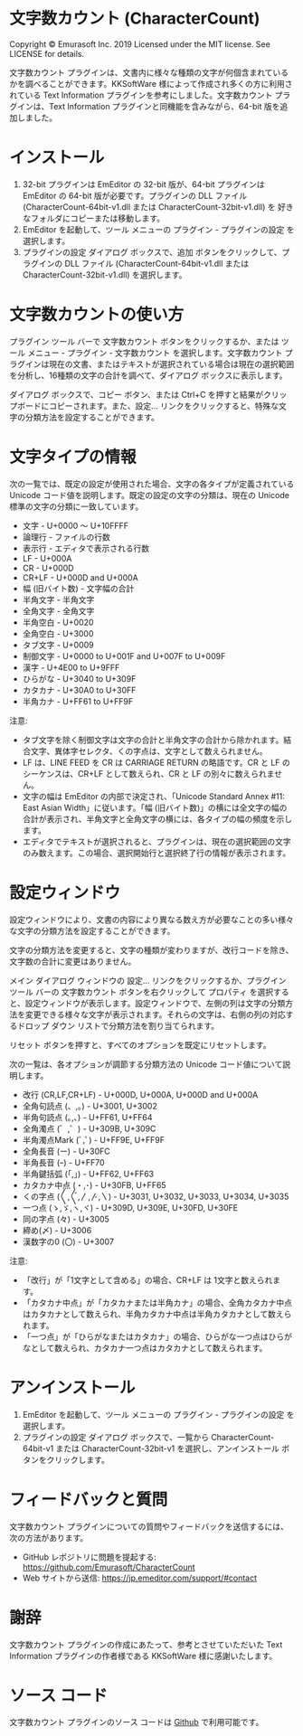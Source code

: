 # 文字数カウント (CharacterCount)
Copyright © Emurasoft Inc. 2019
Licensed under the MIT license. See LICENSE for details.

文字数カウント プラグインは、文書内に様々な種類の文字が何個含まれているかを調べることができます。KKSoftWare 様によって作成され多くの方に利用されている Text Information プラグインを参考にしました。文字数カウント プラグインは、Text Information プラグインと同機能を含みながら、64-bit 版を追加しました。

# インストール
1. 32-bit プラグインは EmEditor の 32-bit 版が、64-bit プラグインは EmEditor の 64-bit 版が必要です。プラグインの DLL ファイル (CharacterCount-64bit-v1.dll または CharacterCount-32bit-v1.dll) を 好きなフォルダにコピーまたは移動します。
2. EmEditor を起動して、ツール メニューの プラグイン - プラグインの設定 を選択します。
3. プラグインの設定 ダイアログ ボックスで、追加 ボタンをクリックして、プラグインの DLL ファイル (CharacterCount-64bit-v1.dll または CharacterCount-32bit-v1.dll) を選択します。

# 文字数カウントの使い方
プラグイン ツール バーで 文字数カウント ボタンをクリックするか、または ツール メニュー - プラグイン - 文字数カウント を選択します。文字数カウント プラグインは現在の文書、またはテキストが選択されている場合は現在の選択範囲を分析し、16種類の文字の合計を調べて、ダイアログ ボックスに表示します。

ダイアログ ボックスで、コピー ボタン、または Ctrl+C を押すと結果がクリップボードにコピーされます。また、設定... リンクをクリックすると、特殊な文字の分類方法を設定することができます。

# 文字タイプの情報
次の一覧では、既定の設定が使用された場合、文字の各タイプが定義されている Unicode コード値を説明します。既定の設定の文字の分類は、現在の Unicode 標準の文字の分類に一致しています。

* 文字 - U+0000 ～ U+10FFFF
* 論理行 - ファイルの行数
* 表示行 - エディタで表示される行数
* LF - U+000A
* CR - U+000D
* CR+LF - U+000D and U+000A
* 幅 (旧バイト数) - 文字幅の合計
* 半角文字 - 半角文字
* 全角文字 - 全角文字
* 半角空白 - U+0020
* 全角空白 - U+3000
* タブ文字 - U+0009
* 制御文字 - U+0000 to U+001F and U+007F to U+009F
* 漢字 - U+4E00 to U+9FFF
* ひらがな - U+3040 to U+309F
* カタカナ - U+30A0 to U+30FF
* 半角カナ - U+FF61 to U+FF9F

注意:
* タブ文字を除く制御文字は文字の合計と半角文字の合計から除かれます。結合文字、異体字セレクタ、くの字点は、文字として数えられません。
* LF は、LINE FEED を CR は CARRIAGE RETURN の略語です。CR と LF のシーケンスは、CR+LF として数えられ、CR と LF の別々に数えられません。
* 文字の幅は EmEditor の内部で決定され、「Unicode Standard Annex #11: East Asian Width」に従います。「幅 (旧バイト数)」の横には全文字の幅の合計が表示され、半角文字と全角文字の横には、各タイプの幅の頻度を示します。
* エディタでテキストが選択されると、プラグインは、現在の選択範囲の文字のみ数えます。この場合、選択開始行と選択終了行の情報が表示されます。

# 設定ウィンドウ
設定ウィンドウにより、文書の内容により異なる数え方が必要なことの多い様々な文字の分類方法を設定することができます。

文字の分類方法を変更すると、文字の種類が変わりますが、改行コードを除き、文字数の合計に変更はありません。

メイン ダイアログ ウィンドウの 設定... リンクをクリックするか、プラグイン ツール バーの 文字数カウント ボタンを右クリックして プロパティ を選択すると、設定ウィンドウが表示します。設定ウィンドウで、左側の列は文字の分類方法を変更できる様々な文字が表示されます。それらの文字は、右側の列の対応するドロップ ダウン リストで分類方法を割り当てられます。

リセット ボタンを押すと、すべてのオプションを既定にリセットします。

次の一覧は、各オプションが調節する分類方法の Unicode コード値について説明します。

* 改行 (CR,LF,CR+LF) - U+000D, U+000A, U+000D and U+000A
* 全角句読点 (、,。) - U+3001, U+3002
* 半角句読点 (｡,､) - U+FF61, U+FF64
* 全角濁点 (゛,゜) - U+309B, U+309C
* 半角濁点Mark (ﾞ,ﾟ) - U+FF9E, U+FF9F
* 全角長音 (ー) - U+30FC
* 半角長音 (ｰ) - U+FF70
* 半角鍵括弧 (｢,｣) - U+FF62, U+FF63
* カタカナ中点 (・,･) - U+30FB, U+FF65
* くの字点 (〱,〲,〳,〴,〵) - U+3031, U+3032, U+3033, U+3034, U+3035
* 一つ点 (ゝ,ゞ,ヽ,ヾ) - U+309D, U+309E, U+30FD, U+30FE
* 同の字点 (々) - U+3005
* 締め(〆) - U+3006
* 漢数字の0 (〇) - U+3007

注意:
* 「改行」が「1文字として含める」の場合、CR+LF は 1文字と数えられます。
* 「カタカナ中点」が「カタカナまたは半角カナ」の場合、全角カタカナ中点はカタカナとして数えられ、半角カタカナ中点は半角カタカナとして数えられます。
* 「一つ点」が「ひらがなまたはカタカナ」の場合、ひらがな一つ点はひらがなとして数えられ、カタカナ一つ点はカタカナとして数えられます。

# アンインストール
1. EmEditor を起動して、ツール メニューの プラグイン - プラグインの設定 を選択します。
2. プラグインの設定 ダイアログ ボックスで、一覧から CharacterCount-64bit-v1 または CharacterCount-32bit-v1 を選択し、アンインストール ボタンをクリックします。

# フィードバックと質問

文字数カウント プラグインについての質問やフィードバックを送信するには、次の方法があります。

* GitHub レポジトリに問題を提起する: https://github.com/Emurasoft/CharacterCount
* Web サイトから送信: https://jp.emeditor.com/support/#contact 

# 謝辞
文字数カウント プラグインの作成にあたって、参考とさせていただいた Text Information プラグインの作者様である KKSoftWare 様に感謝いたします。

# ソース コード
文字数カウント プラグインのソース コードは [Github](https://github.com/Emurasoft/CharacterCount) で利用可能です。
